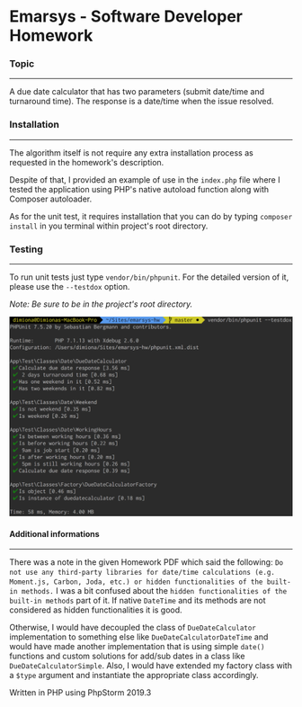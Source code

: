 # Emarsys - Software Developer Homework

### Topic

---
A due date calculator that has two parameters (submit date/time and turnaround time). The response is a date/time when the issue resolved. 

### Installation

---
The algorithm itself is not require any extra installation process as requested in the homework's description.

Despite of that, I provided an example of use in the `index.php` file where I tested the application using PHP's native autoload function along with Composer autoloader.

As for the unit test, it requires installation that you can do by typing `composer install` in you terminal within project's root directory.

### Testing

---
To run unit tests just type `vendor/bin/phpunit`. For the detailed version of it, please use the `--testdox` option.

_Note: Be sure to be in the project's root directory._

![unittests](https://raw.githubusercontent.com/Dimiona/emarsys-hw/master/preview/unittests.png)

#### Additional informations

---
There was a note in the given Homework PDF which said the following: `Do not use any third-party libraries for date/time calculations (e.g. Moment.js, Carbon, Joda, etc.) or hidden functionalities of the built-in methods.`
I was a bit confused about the `hidden functionalities of the built-in methods` part of it. If native `DateTime` and its methods are not considered as hidden functionalities it is good.

Otherwise, I would have decoupled the class of `DueDateCalculator` implementation to something else like `DueDateCalculatorDateTime` and would have made another implementation that is using simple `date()` functions and custom solutions for add/sub dates in a class like `DueDateCalculatorSimple`. Also, I would have extended my factory class with a `$type` argument and instantiate the appropriate class accordingly.


Written in PHP using PhpStorm 2019.3
